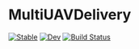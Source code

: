 # MultiUAVDelivery

[![Stable](https://img.shields.io/badge/docs-stable-blue.svg)](https://JuliaPOMDP.github.io/MultiUAVDelivery.jl/stable)
[![Dev](https://img.shields.io/badge/docs-dev-blue.svg)](https://JuliaPOMDP.github.io/MultiUAVDelivery.jl/dev)
[![Build Status](https://github.com/JuliaPOMDP/MultiUAVDelivery.jl/workflows/CI/badge.svg)](https://github.com/JuliaPOMDP/MultiUAVDelivery.jl/actions)
